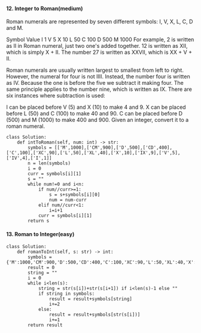 #### 12. Integer to Roman(medium)
Roman numerals are represented by seven different symbols: I, V, X, L, C, D and M.

Symbol       Value
I             1
V             5
X             10
L             50
C             100
D             500
M             1000
For example, 2 is written as II in Roman numeral, just two one's added together. 12 is written as XII, which is simply X + II. The number 27 is written as XXVII, which is XX + V + II.

Roman numerals are usually written largest to smallest from left to right. However, the numeral for four is not IIII. Instead, the number four is written as IV. Because the one is before the five we subtract it making four. The same principle applies to the number nine, which is written as IX. There are six instances where subtraction is used:

I can be placed before V (5) and X (10) to make 4 and 9. 
X can be placed before L (50) and C (100) to make 40 and 90. 
C can be placed before D (500) and M (1000) to make 400 and 900.
Given an integer, convert it to a roman numeral.

````
class Solution:
    def intToRoman(self, num: int) -> str:
        symbols = [['M',1000],['CM',900],['D',500],['CD',400],['C',100],['XC',90],['L',50],['XL',40],['X',10],['IX',9],['V',5],['IV',4],['I',1]]
        n = len(symbols)
        i = 0
        curr = symbols[i][1]
        s = ""
        while num!=0 and i<n:
            if num//curr>=1:
                s = s+symbols[i][0]
                num = num-curr
            elif num//curr<1:
                i=i+1
            curr = symbols[i][1]
        return s
````

#### 13. Roman to Integer(easy)

````
class Solution:
    def romanToInt(self, s: str) -> int:
        symbols = {'M':1000,'CM':900,'D':500,'CD':400,'C':100,'XC':90,'L':50,'XL':40,'X':10,'IX':9,'V':5,'IV':4,'I':1}
        result = 0
        string = ""
        i = 0
        while i<len(s):
            string = str(s[i])+str(s[i+1]) if i<len(s)-1 else ""
            if string in symbols:
                result = result+symbols[string]
                i+=2
            else:
                result = result+symbols[str(s[i])]
                i+=1
        return result
````
